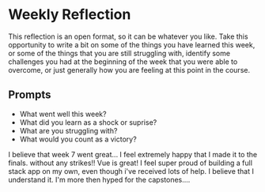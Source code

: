 # Weekly Reflection
This reflection is an open format, so it can be whatever you like. Take this opportunity to write a bit on some of the things you have learned this week, or some of the things that you are still struggling with, identify some challenges you had at the beginning of the week that you were able to overcome, or just generally how you are feeling at this point in the course.

## Prompts
- What went well this week?
- What did you learn as a shock or suprise?
- What are you struggling with?
- What would you count as a victory?



I believe that week 7 went great... I feel extremely happy that I made it to the finals. without any strikes!! Vue is great! I feel super proud of building a full stack app on my own, even though i've received lots of help. I believe that I understand it. I'm more then hyped for the capstones....